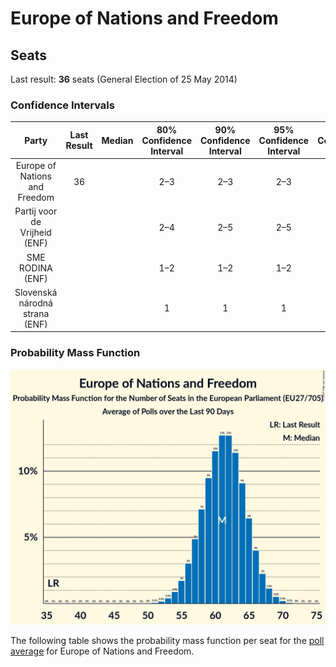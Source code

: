 # Europe of Nations and Freedom

## Seats

Last result: **36** seats (General Election of 25 May 2014)

### Confidence Intervals

| Party | Last Result | Median | 80% Confidence Interval | 90% Confidence Interval | 95% Confidence Interval | 99% Confidence Interval |
|:-----:|:-----------:|:------:|:-----------------------:|:-----------------------:|:-----------------------:|:-----------------------:|
| Europe of Nations and Freedom | 36 |  | 2–3 | 2–3 | 2–3 | 1–3 |
| Partij voor de Vrijheid (ENF) | |  | 2–4 | 2–5 | 2–5 | 1–5 |
| SME RODINA (ENF) | |  | 1–2 | 1–2 | 1–2 | 1–2 |
| Slovenská národná strana (ENF) | |  | 1 | 1 | 1 | 0–1 |

### Probability Mass Function

![Graph with seats probability mass function not yet produced](average-seats-pmf-europeofnationsandfreedom.png "Seats Probability Mass Function")

The following table shows the probability mass function per seat for the [poll average](average.html) for Europe of Nations and Freedom.

